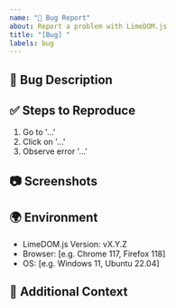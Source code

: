 ```yaml
---
name: "🐛 Bug Report"
about: Report a problem with LimeDOM.js
title: "[Bug] "
labels: bug
---
```


## 🐛 Bug Description
<!-- A clear and concise description of what the bug is -->

## ✅ Steps to Reproduce
1. Go to '...'
2. Click on '...'
3. Observe error '...'

## 📷 Screenshots
<!-- If applicable, add screenshots to help explain the issue -->

## 🌍 Environment
- LimeDOM.js Version: vX.Y.Z
- Browser: [e.g. Chrome 117, Firefox 118]
- OS: [e.g. Windows 11, Ubuntu 22.04]

## 📝 Additional Context
<!-- Add any other context about the problem here -->
